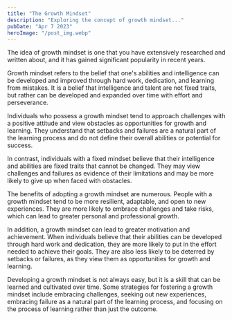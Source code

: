 ```yaml
---
title: "The Growth Mindset"
description: "Exploring the concept of growth mindset..."
pubDate: "Apr 7 2023"
heroImage: "/post_img.webp"
---
```

The idea of growth mindset is one that you have extensively researched and written about, and it has gained significant popularity in recent years.

Growth mindset refers to the belief that one's abilities and intelligence can be developed and improved through hard work, dedication, and learning from mistakes. It is a belief that intelligence and talent are not fixed traits, but rather can be developed and expanded over time with effort and perseverance.

Individuals who possess a growth mindset tend to approach challenges with a positive attitude and view obstacles as opportunities for growth and learning. They understand that setbacks and failures are a natural part of the learning process and do not define their overall abilities or potential for success.

In contrast, individuals with a fixed mindset believe that their intelligence and abilities are fixed traits that cannot be changed. They may view challenges and failures as evidence of their limitations and may be more likely to give up when faced with obstacles.

The benefits of adopting a growth mindset are numerous. People with a growth mindset tend to be more resilient, adaptable, and open to new experiences. They are more likely to embrace challenges and take risks, which can lead to greater personal and professional growth.

In addition, a growth mindset can lead to greater motivation and achievement. When individuals believe that their abilities can be developed through hard work and dedication, they are more likely to put in the effort needed to achieve their goals. They are also less likely to be deterred by setbacks or failures, as they view them as opportunities for growth and learning.

Developing a growth mindset is not always easy, but it is a skill that can be learned and cultivated over time. Some strategies for fostering a growth mindset include embracing challenges, seeking out new experiences, embracing failure as a natural part of the learning process, and focusing on the process of learning rather than just the outcome.